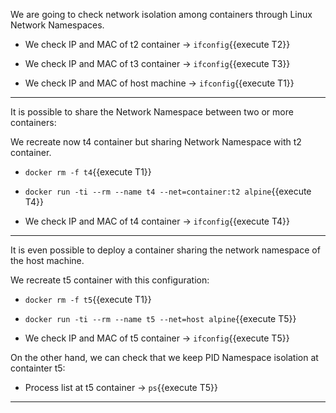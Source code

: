 We are going to check network isolation among containers through Linux Network Namespaces.

- We check IP and MAC of t2 container -> `ifconfig`{{execute T2}}

- We check IP and MAC of t3 container -> `ifconfig`{{execute T3}}

- We check IP and MAC of host machine -> `ifconfig`{{execute T1}}


***
It is possible to share the Network Namespace between two or more containers:

We recreate now t4 container but sharing Network Namespace with t2 container.


- `docker rm -f t4`{{execute T1}}

- `docker run -ti --rm --name t4 --net=container:t2 alpine`{{execute T4}}

- We check IP and MAC of t4 container -> `ifconfig`{{execute T4}}



***

It is even possible to deploy a container sharing the network namespace of the host machine.

We recreate t5 container with this configuration:

- `docker rm -f t5`{{execute T1}}

- `docker run -ti --rm --name t5 --net=host alpine`{{execute T5}}

- We check IP and MAC of t5 container -> `ifconfig`{{execute T5}}

On the other hand, we can check that we keep PID Namespace isolation at containter t5:

- Process list at t5 container -> `ps`{{execute T5}}

***
